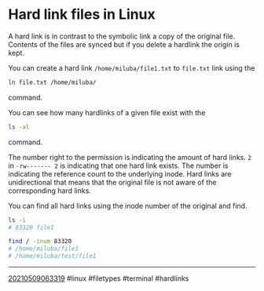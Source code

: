# Hard link files in Linux

A hard link is in contrast to the symbolic link a copy of the original file. 
Contents of the files are synced but if you delete a hardlink the origin is kept.

You can create a hard link `/home/miluba/file1.txt` to `file.txt` link using the 
```sh
ln file.txt /home/miluba/
```

command.

You can see how many hardlinks of a given file exist with the
```sh
ls -al
```

command.

The number right to the permission is indicating the amount of hard links. `2` in `-rw------- 2` is indicating 
that one hard link exists. The number is indicating the reference count to the underlying inode. Hard links are unidirectional that means that the original file is not aware of the corresponding hard links.

You can find all hard links using the inode number of the original and find.
```sh
ls -i 
# 83320 file1

find / -inum 83320
# /home/miluba/file1
# /home/miluba/test/file1
```


----
[20210509063319](https://github.com/Miluba/Zettelkasten/blob/0d04c6346387273fff651b920754d77044ab0d9b/20210509063319)
#linux #filetypes #terminal #hardlinks
